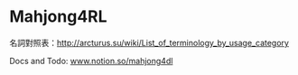 # Mahjong4RL

名詞對照表：http://arcturus.su/wiki/List_of_terminology_by_usage_category

Docs and Todo: www.notion.so/mahjong4dl
